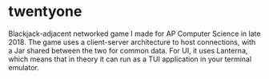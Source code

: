 # twentyone
 Blackjack-adjacent networked game I made for AP Computer Science in late 2018. The game uses a client-server architecture to host connections, with a Jar shared between the two for common data. For UI, it uses Lanterna, which means that in theory it can run as a TUI application in your terminal emulator.
